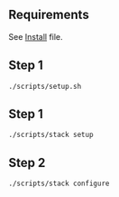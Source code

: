 ## Requirements
See [Install](Install) file.

## Step 1
`./scripts/setup.sh`

## Step 1
`./scripts/stack setup`

## Step 2
`./scripts/stack configure`
